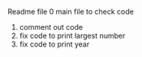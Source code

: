 Readme file
0 main file to check code
1. comment out code
2. fix code to print largest number
3. fix code to print year

